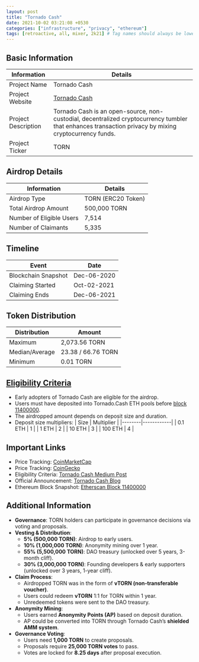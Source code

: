 ```yaml
---
layout: post
title: "Tornado Cash"
date: 2021-10-02 03:21:08 +0530
categories: ["infrastructure", "privacy", "ethereum"]
tags: [retroactive, all, mixer, 2k21] # Tag names should always be lowercase
---
```


## Basic Information
| Information          | Details |
|----------------------|---------|
| Project Name        | Tornado Cash |
| Project Website    | [Tornado Cash](https://tornadocash.eth.link/) |
| Project Description | Tornado Cash is an open-source, non-custodial, decentralized cryptocurrency tumbler that enhances transaction privacy by mixing cryptocurrency funds. |
| Project Ticker      | TORN |

## Airdrop Details
| Information            | Details |
|------------------------|---------|
| Airdrop Type          | TORN (ERC20 Token) |
| Total Airdrop Amount  | 500,000 TORN |
| Number of Eligible Users | 7,514 |
| Number of Claimants  | 5,335 |

## Timeline
| Event                 | Date |
|-----------------------|------|
| Blockchain Snapshot  | Dec-06-2020 |
| Claiming Started    | Oct-02-2021 |
| Claiming Ends      | Dec-06-2021 |

## Token Distribution
| Distribution | Amount |
|-------------|--------|
| Maximum    | 2,073.56 TORN |
| Median/Average | 23.38 / 66.76 TORN |
| Minimum    | 0.01 TORN |

## [Eligibility Criteria](https://tornado-cash.medium.com/tornado-cash-governance-proposal-a55c5c7d0703)
- Early adopters of Tornado Cash are eligible for the airdrop.
- Users must have deposited into Tornado.Cash ETH pools before [block 11400000](https://etherscan.io/block/11400000).
- The airdropped amount depends on deposit size and duration.
- Deposit size multipliers:
  | Size   | Multiplier |
  |--------|------------|
  | 0.1 ETH  | 1 |
  | 1 ETH  | 2 |
  | 10 ETH  | 3 |
  | 100 ETH  | 4 |

## Important Links
- Price Tracking: [CoinMarketCap](https://coinmarketcap.com/currencies/torn)
- Price Tracking: [CoinGecko](https://www.coingecko.com/en/coins/torn)
- Eligibility Criteria: [Tornado Cash Medium Post](https://tornado-cash.medium.com/tornado-cash-governance-proposal-a55c5c7d0703)
- Official Announcement: [Tornado Cash Blog](https://tornado-cash.medium.com)
- Ethereum Block Snapshot: [Etherscan Block 11400000](https://etherscan.io/block/11400000)

## Additional Information
- **Governance**: TORN holders can participate in governance decisions via voting and proposals.
- **Vesting & Distribution**:
  - **5% (500,000 TORN)**: Airdrop to early users.
  - **10% (1,000,000 TORN)**: Anonymity mining over 1 year.
  - **55% (5,500,000 TORN)**: DAO treasury (unlocked over 5 years, 3-month cliff).
  - **30% (3,000,000 TORN)**: Founding developers & early supporters (unlocked over 3 years, 1-year cliff).
- **Claim Process**:
  - Airdropped TORN was in the form of **vTORN (non-transferable voucher)**.
  - Users could redeem **vTORN** 1:1 for TORN within 1 year.
  - Unredeemed tokens were sent to the DAO treasury.
- **Anonymity Mining**:
  - Users earned **Anonymity Points (AP)** based on deposit duration.
  - AP could be converted into TORN through Tornado Cash’s **shielded AMM system**.
- **Governance Voting**:
  - Users need **1,000 TORN** to create proposals.
  - Proposals require **25,000 TORN votes** to pass.
  - Votes are locked for **8.25 days** after proposal execution.
